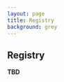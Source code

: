 ```yaml
---
layout: page
title: Registry
background: grey
---
```


<div class="col-lg-12 text-center">
	<h2 class="section-heading text-uppercase">Registry</h2>
</div>

**TBD**
